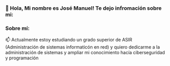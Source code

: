 ### 👋 Hola, Mi nombre es José Manuel! Te dejo infromación sobre mi:

### Sobre mí:

📫 Actualmente estoy estudiando un grado superior de ASIR (Administración de sistemas informaticón en red) y quiero dedicarme a la administración de sistemas y ampliar mi conocimiento hacía ciberseguridad y programación
<!--
**JoseLD93/JoseLD93** is a ✨ _special_ ✨ repository because its `README.md` (this file) appears on your GitHub profile.

Here are some ideas to get you started:

- 🔭 I’m currently working on ...
- 🌱 I’m currently learning ...
- 👯 I’m looking to collaborate on ...
- 🤔 I’m looking for help with ...
- 💬 Ask me about ...
- 📫 How to reach me: ...
- ⚡ Fun fact: ...
-->
